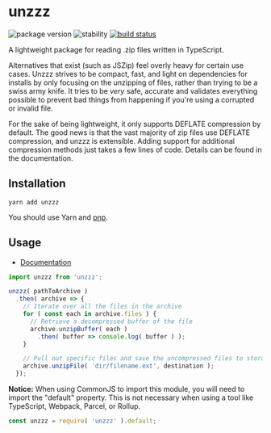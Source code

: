 # unzzz
![package version](https://img.shields.io/badge/dynamic/json?color=f0606d&label=unzzz&prefix=v&query=%24%5B%27dist-tags%27%5D.latest&url=https%3A%2F%2Fregistry.npmjs.com%2Funzzz)
![stability](https://img.shields.io/badge/stability-release-66f29a.svg)
[![build status](https://travis-ci.org/partheseas/unzzz.svg?branch=master)](https://travis-ci.org/partheseas/unzzz)

A lightweight package for reading .zip files written in TypeScript.

Alternatives that exist (such as JSZip) feel overly heavy for certain use cases.
Unzzz strives to be compact, fast, and light on dependencies for installs by only
focusing on the unzipping of files, rather than trying to be a swiss army knife.
It tries to be *very* safe, accurate and validates everything possible to prevent
bad things from happening if you're using a corrupted or invalid file.

For the sake of being lightweight, it only supports DEFLATE compression by default.
The good news is that the vast majority of zip files use DEFLATE compression, and
unzzz is extensible. Adding support for additional compression methods just takes
a few lines of code. Details can be found in the documentation.

## Installation
```Shell
yarn add unzzz
```
You should use Yarn and [pnp](https://yarnpkg.com/en/docs/pnp).

## Usage
- [Documentation](https://unzzz.now.sh)

```JavaScript
import unzzz from 'unzzz';

unzzz( pathToArchive )
  .then( archive => {
    // Iterate over all the files in the archive
    for ( const each in archive.files ) {
      // Retrieve a decompressed buffer of the file
      archive.unzipBuffer( each )
        .then( buffer => console.log( buffer ) );
    }

    // Pull out specific files and save the uncompressed files to storage
    archive.unzipFile( 'dir/filename.ext', destination );
  });
```

**Notice:** When using CommonJS to import this module, you will need to import
the "default" property. This is not necessary when using a tool like TypeScript,
Webpack, Parcel, or Rollup.

```JavaScript
const unzzz = require( 'unzzz' ).default;
```
